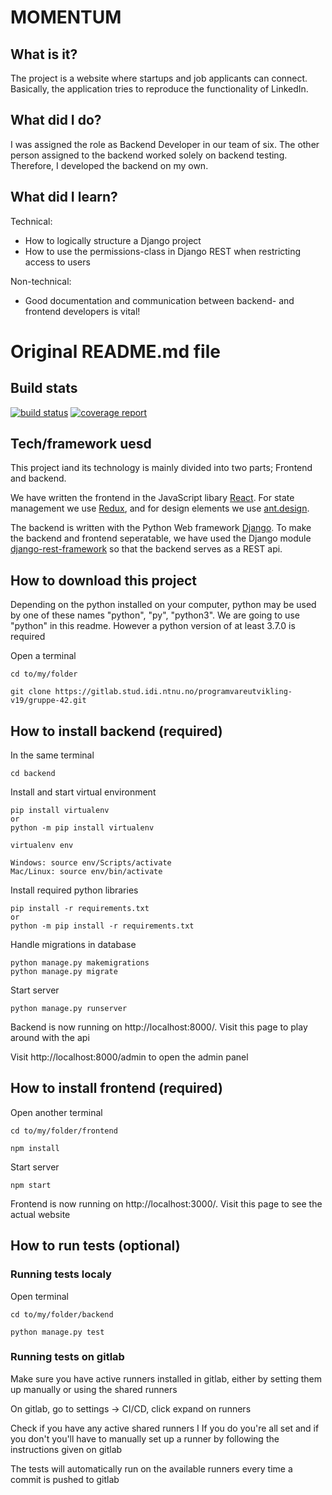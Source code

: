 # MOMENTUM

## What is it?

The project is a website where startups and job applicants can connect. 
Basically, the application tries to reproduce the functionality of LinkedIn. 

## What did I do?

I was assigned the role as Backend Developer in our team of six. 
The other person assigned to the backend worked solely on backend testing.
Therefore, I developed the backend on my own. 

## What did I learn?

Technical:
* How to logically structure a Django project
* How to use the permissions-class in Django REST when restricting access to users

Non-technical:
* Good documentation and communication between backend- and frontend developers is vital!


# Original README.md file

## Build stats
[![build status](https://gitlab.stud.idi.ntnu.no/programvareutvikling-v19/gruppe-42/badges/master/build.svg)](https://gitlab.stud.idi.ntnu.no/programvareutvikling-v19/gruppe-42/commits/master)
[![coverage report](https://gitlab.stud.idi.ntnu.no/programvareutvikling-v19/gruppe-42/badges/master/coverage.svg)](https://gitlab.stud.idi.ntnu.no/programvareutvikling-v19/gruppe-42/commits/master)

## Tech/framework uesd

This project iand its technology is mainly divided into two parts; Frontend and backend.

We have written the frontend in the JavaScript libary [React](https://reactjs.org). For 
state management we use [Redux](https://redux.js.org), and for design elements we use [ant.design](https://ant.design).

The backend is written with the Python Web framework [Django](https://www.djangoproject.com). 
To make the backend and frontend seperatable, we have used the Django module 
[django-rest-framework](https://www.django-rest-framework.org) so that the backend serves as
a REST api.

## How to download this project
Depending on the python installed on your computer, python may be used by one of these names
"python", "py", "python3". We are going to use "python" in this readme. However a python 
version of at least 3.7.0 is required


Open a terminal

```
cd to/my/folder

git clone https://gitlab.stud.idi.ntnu.no/programvareutvikling-v19/gruppe-42.git

```

## How to install backend (required)
In the same terminal

```
cd backend
```

Install and start virtual environment
```
pip install virtualenv
or
python -m pip install virtualenv

virtualenv env

Windows: source env/Scripts/activate
Mac/Linux: source env/bin/activate
```

Install required python libraries

```
pip install -r requirements.txt
or
python -m pip install -r requirements.txt
```

Handle migrations in database

```
python manage.py makemigrations
python manage.py migrate
```

Start server
```
python manage.py runserver
```

Backend is now running on http://localhost:8000/. Visit this page to play around with the api

Visit http://localhost:8000/admin to open the admin panel

## How to install frontend (required)

Open another terminal
```
cd to/my/folder/frontend

npm install
```
Start server
```
npm start
```

Frontend is now running on http://localhost:3000/. Visit this page to see the actual website

## How to run tests (optional)

### Running tests localy

Open terminal

```
cd to/my/folder/backend

python manage.py test
```

### Running tests on gitlab

Make sure you have active runners installed in gitlab, either by setting them up manually or using the shared runners

On gitlab, go to settings -> CI/CD, click expand on runners

Check if you have any active shared runners
I
If you do you're all set and if you don't you'll have to manually set up a runner by following the instructions given on gitlab

The tests will automatically run on the available runners every time a commit is pushed to gitlab
